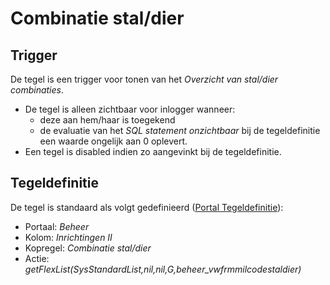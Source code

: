 # Combinatie stal/dier

## Trigger

De tegel is een trigger voor tonen van het *Overzicht van stal/dier combinaties*.

- De tegel is alleen zichtbaar voor inlogger wanneer:
  - deze aan hem/haar is toegekend
  - de evaluatie van het *SQL statement onzichtbaar* bij de tegeldefinitie een waarde ongelijk aan 0 oplevert.
- Een tegel is disabled indien zo aangevinkt bij de tegeldefinitie.

## Tegeldefinitie

De tegel is standaard als volgt gedefinieerd ([Portal Tegeldefinitie](/instellen_inrichten/portaldefinitie/portal_tegel.md)):

- Portaal: *Beheer*
- Kolom: *Inrichtingen II*
- Kopregel: *Combinatie stal/dier*
- Actie: *getFlexList(SysStandardList,nil,nil,G,beheer_vwfrmmilcodestaldier)*
